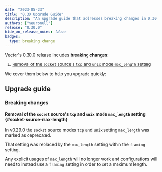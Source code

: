 ```yaml
---
date: "2023-05-23"
title: "0.30 Upgrade Guide"
description: "An upgrade guide that addresses breaking changes in 0.30.0"
authors: ["neuronull"]
release: "0.30.0"
hide_on_release_notes: false
badges:
  type: breaking change
---
```


Vector's 0.30.0 release includes **breaking changes**:

1. [Removal of the `socket` source's `tcp` and `unix` mode `max_length` setting](#socket-source-max-length)

We cover them below to help you upgrade quickly:

## Upgrade guide

### Breaking changes

#### Removal of the `socket` source's `tcp` and `unix` mode `max_length` setting {#socket-source-max-length}

In v0.29.0 the `socket` source modes `tcp` and `unix` setting `max_length`
was marked as deprecated.

That setting was replaced by the `max_length` setting within the `framing`
setting.

Any explicit usages of `max_length` will no longer work and configurations
will need to instead use a `framing` setting in order to set a maximum
length.
